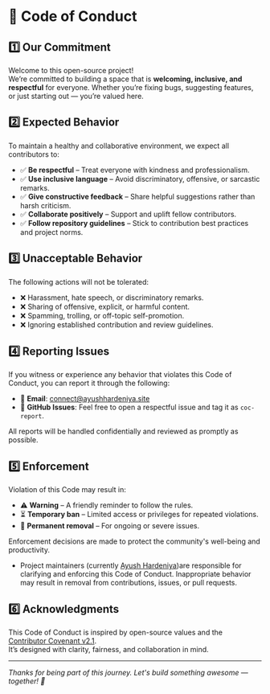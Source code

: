 # 🚀 Code of Conduct

## 1️⃣ Our Commitment

Welcome to this open-source project!  
We’re committed to building a space that is **welcoming, inclusive, and respectful** for everyone. Whether you’re fixing bugs, suggesting features, or just starting out — you’re valued here.

## 2️⃣ Expected Behavior

To maintain a healthy and collaborative environment, we expect all contributors to:

- ✅ **Be respectful** – Treat everyone with kindness and professionalism.
- ✅ **Use inclusive language** – Avoid discriminatory, offensive, or sarcastic remarks.
- ✅ **Give constructive feedback** – Share helpful suggestions rather than harsh criticism.
- ✅ **Collaborate positively** – Support and uplift fellow contributors.
- ✅ **Follow repository guidelines** – Stick to contribution best practices and project norms.

## 3️⃣ Unacceptable Behavior

The following actions will not be tolerated:

- ❌ Harassment, hate speech, or discriminatory remarks.
- ❌ Sharing of offensive, explicit, or harmful content.
- ❌ Spamming, trolling, or off-topic self-promotion.
- ❌ Ignoring established contribution and review guidelines.

## 4️⃣ Reporting Issues

If you witness or experience any behavior that violates this Code of Conduct, you can report it through the following:

- 📧 **Email**: [connect@ayushhardeniya.site](mailto:connect@ayushhardeniya.site)
- 🔗 **GitHub Issues**: Feel free to open a respectful issue and tag it as `coc-report`.

All reports will be handled confidentially and reviewed as promptly as possible.

## 5️⃣ Enforcement

Violation of this Code may result in:

- ⚠️ **Warning** – A friendly reminder to follow the rules.
- ⏳ **Temporary ban** – Limited access or privileges for repeated violations.
- 🚫 **Permanent removal** – For ongoing or severe issues.

Enforcement decisions are made to protect the community's well-being and productivity.

- Project maintainers (currently [Ayush Hardeniya](https://ayushhardeniya.site))are responsible for clarifying and enforcing this Code of Conduct. Inappropriate behavior may result in removal from contributions, issues, or pull requests.


## 6️⃣ Acknowledgments

This Code of Conduct is inspired by open-source values and the [Contributor Covenant v2.1](https://www.contributor-covenant.org).  
It’s designed with clarity, fairness, and collaboration in mind.

---

_Thanks for being part of this journey. Let's build something awesome — together! 🌱_
